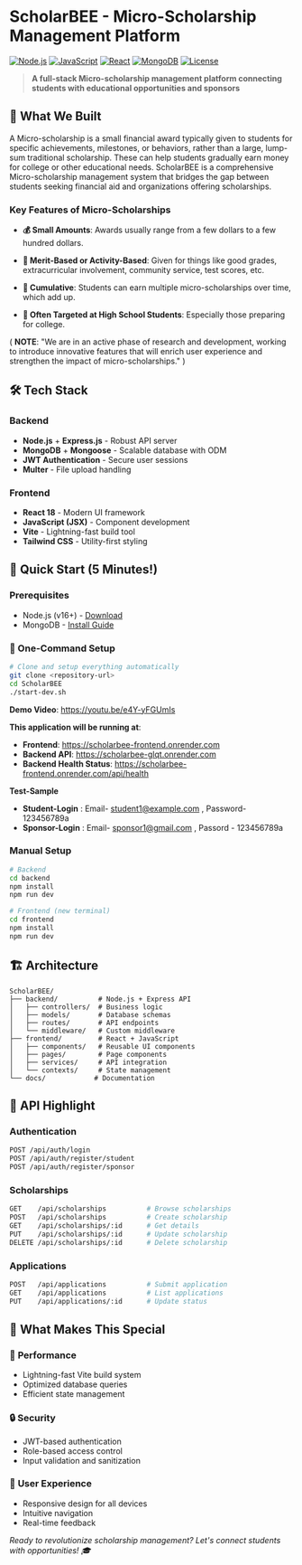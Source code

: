 # ScholarBEE - Micro-Scholarship Management Platform

[![Node.js](https://img.shields.io/badge/Node.js-18+-green.svg)](https://nodejs.org/)
[![JavaScript](https://img.shields.io/badge/JavaScript-ES6+-yellow.svg)](https://developer.mozilla.org/en-US/docs/Web/JavaScript)
[![React](https://img.shields.io/badge/React-18-blue.svg)](https://reactjs.org/)
[![MongoDB](https://img.shields.io/badge/MongoDB-6.0+-green.svg)](https://mongodb.com/)
[![License](https://img.shields.io/badge/License-MIT-yellow.svg)](LICENSE)

> **A full-stack Micro-scholarship management platform connecting students with educational opportunities and sponsors**

## 🎯 What We Built

A Micro-scholarship is a small financial award typically given to students for specific achievements, milestones, or behaviors, rather than a large, lump-sum traditional scholarship. These can help students gradually earn money for college or other educational needs.
ScholarBEE is a comprehensive Micro-scholarship management system that bridges the gap between students seeking financial aid and organizations offering scholarships.

### Key Features of Micro-Scholarships

- **💰 Small Amounts**: Awards usually range from a few dollars to a few hundred dollars.

- **🧠 Merit-Based or Activity-Based**: Given for things like good grades, extracurricular involvement, community service, test scores, etc.

- **🏫 Cumulative**: Students can earn multiple micro-scholarships over time, which add up.

- **🎯 Often Targeted at High School Students**: Especially those preparing for college.

( **NOTE**: "We are in an active phase of research and development, working to introduce innovative features that will enrich user experience and strengthen the impact of micro-scholarships." )

## 🛠️ Tech Stack

### Backend
- **Node.js** + **Express.js** - Robust API server
- **MongoDB** + **Mongoose** - Scalable database with ODM
- **JWT Authentication** - Secure user sessions
- **Multer** - File upload handling

### Frontend
- **React 18** - Modern UI framework
- **JavaScript (JSX)** - Component development
- **Vite** - Lightning-fast build tool
- **Tailwind CSS** - Utility-first styling


## 🚀 Quick Start (5 Minutes!)

### Prerequisites
- Node.js (v16+) - [Download](https://nodejs.org/)
- MongoDB - [Install Guide](https://docs.mongodb.com/manual/installation/)

### 🎯 One-Command Setup
```bash
# Clone and setup everything automatically
git clone <repository-url>
cd ScholarBEE
./start-dev.sh
```

**Demo Video**: https://youtu.be/e4Y-yFGUmIs

**This application will be running at**:
-  **Frontend**: https://scholarbee-frontend.onrender.com
-  **Backend API**: https://scholarbee-glqt.onrender.com
-  **Backend Health Status**: https://scholarbee-frontend.onrender.com/api/health


**Test-Sample** 
-  **Student-Login** : Email- student1@example.com , Password- 123456789a
-  **Sponsor-Login** : Email- sponsor1@gmail.com , Passord - 123456789a


### Manual Setup
```bash
# Backend
cd backend
npm install
npm run dev

# Frontend (new terminal)
cd frontend
npm install
npm run dev
```


## 🏗️ Architecture

```
ScholarBEE/
├── backend/          # Node.js + Express API
│   ├── controllers/  # Business logic
│   ├── models/       # Database schemas
│   ├── routes/       # API endpoints
│   └── middleware/   # Custom middleware
├── frontend/         # React + JavaScript
│   ├── components/   # Reusable UI components
│   ├── pages/        # Page components
│   ├── services/     # API integration
│   └── contexts/     # State management
└── docs/            # Documentation
```

## 🔌 API Highlight

### Authentication
```bash
POST /api/auth/login
POST /api/auth/register/student
POST /api/auth/register/sponsor
```

### Scholarships
```bash
GET    /api/scholarships          # Browse scholarships
POST   /api/scholarships          # Create scholarship
GET    /api/scholarships/:id      # Get details
PUT    /api/scholarships/:id      # Update scholarship
DELETE /api/scholarships/:id      # Delete scholarship
```

### Applications
```bash
POST   /api/applications          # Submit application
GET    /api/applications          # List applications
PUT    /api/applications/:id      # Update status
```

## 🎯 What Makes This Special

### 🚀 **Performance**
- Lightning-fast Vite build system
- Optimized database queries
- Efficient state management

### 🔒 **Security**
- JWT-based authentication
- Role-based access control
- Input validation and sanitization

### 📱 **User Experience**
- Responsive design for all devices
- Intuitive navigation
- Real-time feedback



*Ready to revolutionize scholarship management? Let's connect students with opportunities! 🎓* 
